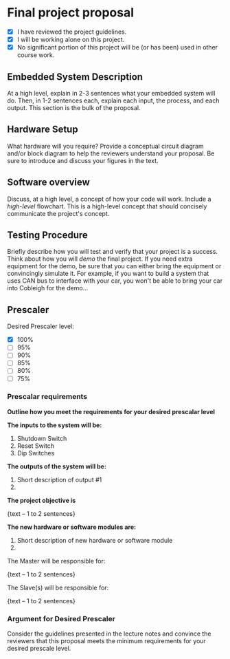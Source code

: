 # Final project proposal

- [X] I have reviewed the project guidelines.
- [X] I will be working alone on this project.
- [X] No significant portion of this project will be (or has been) used in other course work.

## Embedded System Description

At a high level, explain in 2-3 sentences what your embedded system will do.  Then, in 1-2 sentences each, explain each input, the process, and each output. This section is the bulk of the proposal.

## Hardware Setup

What hardware will you require? Provide a conceptual circuit diagram and/or block diagram to help the reviewers understand your proposal. Be sure to introduce and discuss your figures in the text.

## Software overview

Discuss, at a high level, a concept of how your code will work. Include a *high-level* flowchart. This is a high-level concept that should concisely communicate the project's concept.

## Testing Procedure

Briefly describe how you will test and verify that your project is a success. Think about how you will *demo* the final project. If you need extra equipment for the demo, be sure that you can either bring the equipment or convincingly simulate it. For example, if you want to build a system that uses CAN bus to interface with your car, you won't be able to bring your car into Cobleigh for the demo...


## Prescaler

Desired Prescaler level: 

- [X] 100%
- [ ] 95% 
- [ ] 90% 
- [ ] 85% 
- [ ] 80% 
- [ ] 75% 

### Prescalar requirements 

**Outline how you meet the requirements for your desired prescalar level**

**The inputs to the system will be:**
1.  Shutdown Switch
2.  Reset Switch
3.  Dip Switches

**The outputs of the system will be:**
1.   Short description of output #1
2. 

**The project objective is**

{text – 1 to 2 sentences}

**The new hardware or software modules are:**
1. Short description of new hardware or software module
2. 


The Master will be responsible for:

{text – 1 to 2 sentences}

The Slave(s) will be responsible for:

{text – 1 to 2 sentences}



### Argument for Desired Prescaler

Consider the guidelines presented in the lecture notes and convince the reviewers that this proposal meets the minimum requirements for your desired prescale level.
